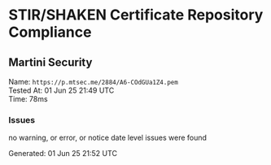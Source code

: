 # STIR/SHAKEN Certificate Repository Compliance

## Martini Security

Name: `https://p.mtsec.me/2884/A6-COdGUa1Z4.pem`\
Tested At: 01 Jun 25 21:49 UTC\
Time: 78ms

### Issues

no warning, or error, or notice date level issues were found

Generated: 01 Jun 25 21:52 UTC